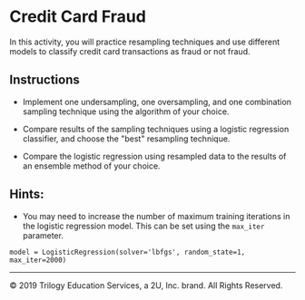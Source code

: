 # Credit Card Fraud

In this activity, you will practice resampling techniques and use different models to classify credit card transactions as fraud or not fraud. 

## Instructions

* Implement one undersampling, one oversampling, and one combination sampling technique using the algorithm of your choice. 

* Compare results of the sampling techniques using a logistic regression classifier, and choose the "best" resampling technique. 

* Compare the logistic regression using resampled data to the results of an ensemble method of your choice. 

## Hints:

* You may need to increase the number of maximum training iterations in the logistic regression model. This can be set using the `max_iter` parameter.

```
model = LogisticRegression(solver='lbfgs', random_state=1, max_iter=2000)
```

---

© 2019 Trilogy Education Services, a 2U, Inc. brand. All Rights Reserved.
